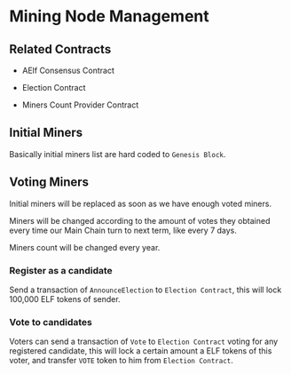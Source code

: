 # Mining Node Management

## Related Contracts

- AElf Consensus Contract

- Election Contract

- Miners Count Provider Contract

## Initial Miners

Basically initial miners list are hard coded to `Genesis Block`.

## Voting Miners

Initial miners will be replaced as soon as we have enough voted miners.

Miners will be changed according to the amount of votes they obtained every time our Main Chain turn to next term, like
every 7 days.

Miners count will be changed every year.

### Register as a candidate

Send a transaction of `AnnounceElection` to `Election Contract`, this will lock 100,000 ELF tokens of sender.

### Vote to candidates

Voters can send a transaction of `Vote` to `Election Contract` voting for any registered candidate, this will lock a
certain amount a ELF tokens of this voter, and transfer `VOTE` token to him from `Election Contract`.
